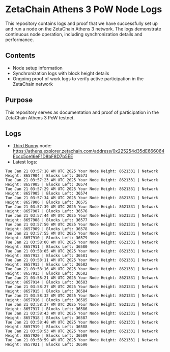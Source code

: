 # ZetaChain Athens 3 PoW Node Logs
This repository contains logs and proof that we have successfully set up and run a node on the ZetaChain Athens 3 network. The logs demonstrate continuous node operation, including synchronization details and performance.

## Contents
- Node setup information
- Synchronization logs with block height details
- Ongoing proof of work logs to verify active participation in the ZetaChain network

## Purpose
This repository serves as documentation and proof of participation in the ZetaChain Athens 3 PoW testnet.

## Logs

- [Third Bunny](https://thirdbunny.xyz/) node: https://athens.explorer.zetachain.com/address/0x225254d35dE666064Eccc5ce16eF1D8bF8D7b5EE
- Latest logs:
```
Tue Jan 21 03:57:18 AM UTC 2025 Your Node Height: 8621331 | Network Height: 8657904 | Blocks Left: 36573
Tue Jan 21 03:57:23 AM UTC 2025 Your Node Height: 8621331 | Network Height: 8657905 | Blocks Left: 36574
Tue Jan 21 03:57:29 AM UTC 2025 Your Node Height: 8621331 | Network Height: 8657905 | Blocks Left: 36574
Tue Jan 21 03:57:34 AM UTC 2025 Your Node Height: 8621331 | Network Height: 8657906 | Blocks Left: 36575
Tue Jan 21 03:57:39 AM UTC 2025 Your Node Height: 8621331 | Network Height: 8657907 | Blocks Left: 36576
Tue Jan 21 03:57:44 AM UTC 2025 Your Node Height: 8621331 | Network Height: 8657908 | Blocks Left: 36577
Tue Jan 21 03:57:50 AM UTC 2025 Your Node Height: 8621331 | Network Height: 8657909 | Blocks Left: 36578
Tue Jan 21 03:57:55 AM UTC 2025 Your Node Height: 8621331 | Network Height: 8657910 | Blocks Left: 36579
Tue Jan 21 03:58:00 AM UTC 2025 Your Node Height: 8621331 | Network Height: 8657911 | Blocks Left: 36580
Tue Jan 21 03:58:05 AM UTC 2025 Your Node Height: 8621331 | Network Height: 8657912 | Blocks Left: 36581
Tue Jan 21 03:58:11 AM UTC 2025 Your Node Height: 8621331 | Network Height: 8657913 | Blocks Left: 36582
Tue Jan 21 03:58:16 AM UTC 2025 Your Node Height: 8621331 | Network Height: 8657913 | Blocks Left: 36582
Tue Jan 21 03:58:21 AM UTC 2025 Your Node Height: 8621331 | Network Height: 8657914 | Blocks Left: 36583
Tue Jan 21 03:58:27 AM UTC 2025 Your Node Height: 8621331 | Network Height: 8657915 | Blocks Left: 36584
Tue Jan 21 03:58:32 AM UTC 2025 Your Node Height: 8621331 | Network Height: 8657916 | Blocks Left: 36585
Tue Jan 21 03:58:37 AM UTC 2025 Your Node Height: 8621331 | Network Height: 8657917 | Blocks Left: 36586
Tue Jan 21 03:58:43 AM UTC 2025 Your Node Height: 8621331 | Network Height: 8657918 | Blocks Left: 36587
Tue Jan 21 03:58:48 AM UTC 2025 Your Node Height: 8621331 | Network Height: 8657919 | Blocks Left: 36588
Tue Jan 21 03:58:53 AM UTC 2025 Your Node Height: 8621331 | Network Height: 8657920 | Blocks Left: 36589
Tue Jan 21 03:58:59 AM UTC 2025 Your Node Height: 8621331 | Network Height: 8657921 | Blocks Left: 36590
```
